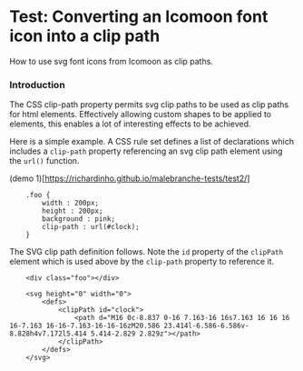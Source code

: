 # Test: Converting an Icomoon font icon into a clip path

How to use svg font icons from Icomoon as clip paths.

### Introduction
The CSS clip-path property permits svg clip paths to be used as clip paths for html elements.
Effectively allowing custom shapes to be applied to elements, this enables a lot of interesting effects to be achieved.

Here is a simple example. A CSS rule set defines a list of declarations which includes a `clip-path` property referencing an svg clip path element using the `url()` function.

(demo 1)[https://richardinho.github.io/malebranche-tests/test2/]
```
    .foo {
        width : 200px;
        height : 200px;
        background : pink;
        clip-path : url(#clock);
    }
```

The SVG clip path definition follows. Note the `id` property of the `clipPath` element which is used above by the `clip-path` property to reference it.


```
    <div class="foo"></div>

    <svg height="0" width="0">
        <defs>
            <clipPath id="clock">
                <path d="M16 0c-8.837 0-16 7.163-16 16s7.163 16 16 16 16-7.163 16-16-7.163-16-16-16zM20.586 23.414l-6.586-6.586v-8.828h4v7.172l5.414 5.414-2.829 2.829z"></path>
            </clipPath>
        </defs>
    </svg>
```


